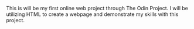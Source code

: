 This is will be my first online web project through The Odin Project. I will be utilizing HTML to create a webpage and demonstrate my skills with this project.